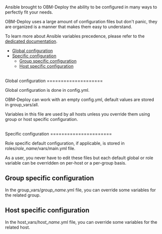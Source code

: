 Ansible brought to OBM-Deploy the ability to be configured in many ways to perfectly fit your needs.

OBM-Deploy uses a large amount of configuration files but don't panic, they are organized is a manner that makes them easy to understand.

To learn more about Ansible variables precedence, please refer to the [dedicated documentation](http://docs.ansible.com/playbooks_variables.html#variable-precedence-where-should-i-put-a-variable "Variables precedence on docs.ansible.com").

<!-- START doctoc generated TOC please keep comment here to allow auto update -->
<!-- DON'T EDIT THIS SECTION, INSTEAD RE-RUN doctoc TO UPDATE -->

- [Global configuration](#global-configuration)
- [Specific configuration](#specific-configuration)
  - [Group specific configuration](#group-specific-configuration)
  - [Host specific configuration](#host-specific-configuration)

<!-- END doctoc generated TOC please keep comment here to allow auto update -->

<a name="global-configuration"></a>

<br />
Global configuration
====================

Global configuration is done in config.yml.

OBM-Deploy can work with an empty config.yml, default values are stored in group_vars/all.

Variables in this file are used by all hosts unless you override them using group or host specific configuration.

<a name="specific-configuration"></a>

<br />
Specific configuration
======================

Role specific default configuration, if applicable, is stored in roles/*role_name*/vars/main.yml file.

As a user, you never have to edit these files but each default global or role variable can be overridden on per-host or a per-group basis.

<a name="group-specific-configuration"></a>

Group specific configuration
----------------------------

In the group_vars/*group_name*.yml file, you can override some variables for the related group.

<a name="host-specific-configuration"></a>

Host specific configuration
---------------------------

In the host_vars/*host_name*.yml file, you can override some variables for the related host.
